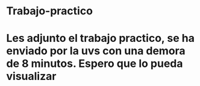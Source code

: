 # Trabajo-practico
# Les adjunto el trabajo practico, se ha enviado por la uvs con una demora de 8 minutos. Espero que lo pueda visualizar
